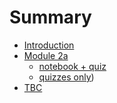 # Summary

- [Introduction](./intro.md)
- [Module 2a](./module2a.md)
  - [notebook + quiz](./02_basics_runall.md)
  - [quizzes only](./02_basics_quiz.md))
- [TBC](./tbc.md) 
